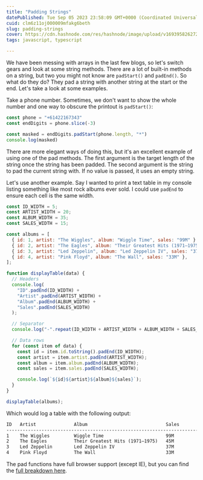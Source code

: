 ```yaml
---
title: "Padding Strings"
datePublished: Tue Sep 05 2023 23:58:09 GMT+0000 (Coordinated Universal Time)
cuid: clm6z11oj000009mfakg6beth
slug: padding-strings
cover: https://cdn.hashnode.com/res/hashnode/image/upload/v1693958262728/2238d610-6855-4969-8b09-c93cab0daed5.png
tags: javascript, typescript

---
```


We have been messing with arrays in the last few blogs, so let's switch gears and look at some string methods. There are a lot of built-in methods on a string, but two you might not know are `padStart()` and `padEnd()`. So what do they do? They pad a string with another string at the start or the end. Let's take a look at some examples.

Take a phone number. Sometimes, we don't want to show the whole number and one way to obscure the printout is `padStart()`:

```javascript
const phone = "+61422167343"
const endDigits = phone.slice(-3)

const masked = endDigits.padStart(phone.length, "*")
console.log(masked)
```

There are more elegant ways of doing this, but it's an excellent example of using one of the pad methods. The first argument is the target length of the string once the string has been padded. The second argument is the string to pad the current string with. If no value is passed, it uses an empty string.

Let's use another example. Say I wanted to print a text table in my console listing something like most rock albums ever sold. I could use `padEnd` to ensure each cell is the same width.

```javascript
const ID_WIDTH = 5;
const ARTIST_WIDTH = 20;
const ALBUM_WIDTH = 35;
const SALES_WIDTH = 15;

const albums = [
  { id: 1, artist: "The Wiggles", album: "Wiggle Time", sales: "99M" },
  { id: 2, artist: "The Eagles", album: "Their Greatest Hits (1971–1975)", sales: "45M" },
  { id: 3, artist: "Led Zeppelin", album: "Led Zeppelin IV", sales: "37M" },
  { id: 4, artist: "Pink Floyd", album: "The Wall", sales: "33M" },
];

function displayTable(data) {
  // Headers
  console.log(
    "ID".padEnd(ID_WIDTH) + 
    "Artist".padEnd(ARTIST_WIDTH) + 
    "Album".padEnd(ALBUM_WIDTH) + 
    "Sales".padEnd(SALES_WIDTH)
  );

  // Separator
  console.log("-".repeat(ID_WIDTH + ARTIST_WIDTH + ALBUM_WIDTH + SALES_WIDTH));

  // Data rows
  for (const item of data) {
    const id = item.id.toString().padEnd(ID_WIDTH);
    const artist = item.artist.padEnd(ARTIST_WIDTH);
    const album = item.album.padEnd(ALBUM_WIDTH);
    const sales = item.sales.padEnd(SALES_WIDTH);

    console.log(`${id}${artist}${album}${sales}`);
  }
}

displayTable(albums);
```

Which would log a table with the following output:

```markdown
ID   Artist              Album                             Sales         
---------------------------------------------------------------------------
1    The Wiggles         Wiggle Time                       99M           
2    The Eagles          Their Greatest Hits (1971–1975)   45M           
3    Led Zeppelin        Led Zeppelin IV                   37M           
4    Pink Floyd          The Wall                          33M
```

The pad functions have full browser support (except IE), but you can find the [full breakdown here](https://caniuse.com/pad-start-end).